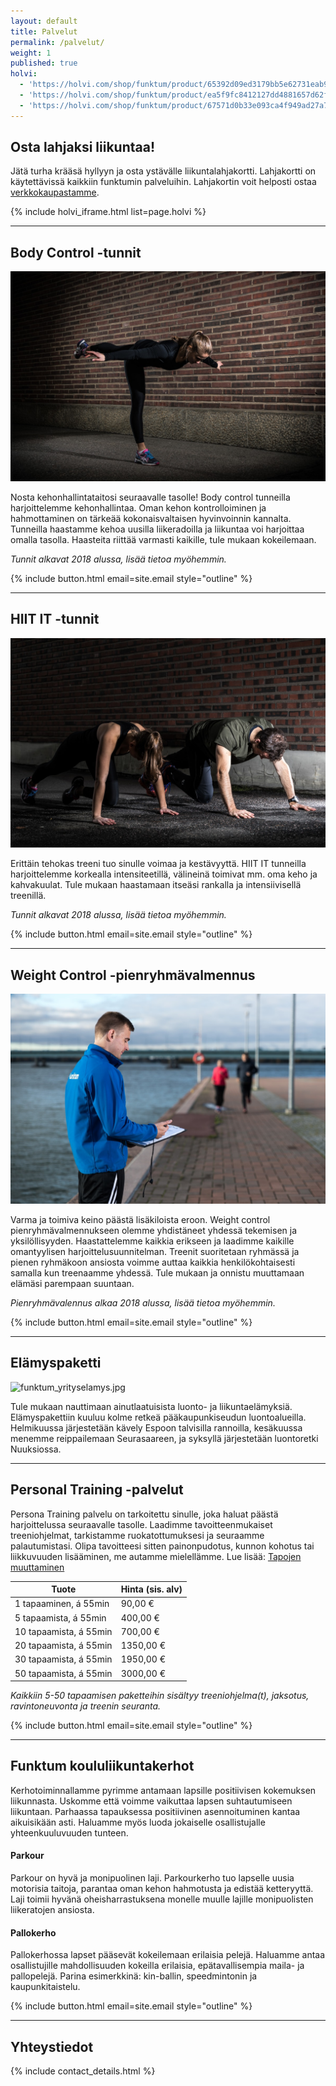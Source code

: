 ```yaml
---
layout: default
title: Palvelut
permalink: /palvelut/
weight: 1
published: true
holvi:
  - 'https://holvi.com/shop/funktum/product/65392d09ed3179bb5e62731eab980c1a/'
  - 'https://holvi.com/shop/funktum/product/ea5f9fc8412127dd4881657d62fc0afe/'
  - 'https://holvi.com/shop/funktum/product/67571d0b33e093ca4f949ad27a7b89a4/'
---
```


## Osta lahjaksi liikuntaa! 

Jätä turha krääsä hyllyyn ja osta ystävälle liikuntalahjakortti. Lahjakortti on käytettävissä kaikkiin funktumin palveluihin. Lahjakortin voit helposti ostaa [verkkokaupastamme](https://holvi.com/shop/funktum/).

{% include holvi_iframe.html list=page.holvi %}

---

## Body Control -tunnit

![Body Control](/media/body-control.jpg)

Nosta kehonhallintataitosi seuraavalle tasolle! Body control tunneilla harjoittelemme kehonhallintaa. Oman kehon kontrolloiminen ja hahmottaminen on tärkeää kokonaisvaltaisen hyvinvoinnin kannalta. Tunneilla haastamme kehoa uusilla liikeradoilla ja liikuntaa voi harjoittaa omalla tasolla. Haasteita riittää varmasti kaikille, tule mukaan kokeilemaan.

_Tunnit alkavat 2018 alussa, lisää tietoa myöhemmin._

{% include button.html email=site.email style="outline" %}

---

## HIIT IT -tunnit

![HIIT IT](/media/hiit-it.jpg)

Erittäin tehokas treeni tuo sinulle voimaa ja kestävyyttä. HIIT IT tunneilla harjoittelemme korkealla intensiteetillä, välineinä toimivat mm. oma keho ja kahvakuulat. Tule mukaan haastamaan itseäsi rankalla ja intensiivisellä treenillä.

_Tunnit alkavat 2018 alussa, lisää tietoa myöhemmin._

{% include button.html email=site.email style="outline" %}

---

## Weight Control -pienryhmävalmennus

![Weight Control](/media/weight-control.jpg)

Varma ja toimiva keino päästä lisäkiloista eroon. Weight control pienryhmävalmennukseen olemme yhdistäneet yhdessä tekemisen ja yksilöllisyyden. Haastattelemme kaikkia erikseen ja laadimme kaikille omantyylisen harjoittelusuunnitelman. Treenit suoritetaan ryhmässä ja pienen ryhmäkoon ansiosta voimme auttaa kaikkia henkilökohtaisesti samalla kun treenaamme yhdessä. Tule mukaan ja onnistu muuttamaan elämäsi parempaan suuntaan. 

_Pienryhmävalennus alkaa 2018 alussa, lisää tietoa myöhemmin._

{% include button.html email=site.email style="outline" %}

---

## Elämyspaketti

![funktum_yrityselamys.jpg]({{site.baseurl}}/media/funktum_yrityselamys.jpg)

Tule mukaan nauttimaan ainutlaatuisista luonto- ja liikuntaelämyksiä. Elämyspakettiin kuuluu kolme retkeä pääkaupunkiseudun luontoalueilla. Helmikuussa järjestetään kävely Espoon talvisilla rannoilla, kesäkuussa menemme reippailemaan Seurasaareen, ja syksyllä järjestetään luontoretki Nuuksiossa. 

---

## Personal Training -palvelut

Persona Training palvelu on tarkoitettu sinulle, joka haluat päästä harjoittelussa seuraavalle tasolle. Laadimme tavoitteenmukaiset treeniohjelmat, tarkistamme ruokatottumuksesi ja seuraamme palautumistasi. Olipa tavoitteesi sitten painonpudotus, kunnon kohotus tai liikkuvuuden lisääminen, me autamme mielellämme. Lue lisää: [Tapojen muuttaminen](http://www.funktum.fi/blog/2017/06/06/Tapojen-muuttaminen/)

| Tuote                     | Hinta (sis. alv)    |
| ------------------------- | ------------------- |
| 1 tapaaminen, á 55min     | 90,00 €             |
| 5 tapaamista, á 55min     | 400,00 €            |
| 10 tapaamista, á 55min    | 700,00 €            |
| 20 tapaamista, á 55min    | 1350,00 €           |
| 30 tapaamista, á 55min    | 1950,00 €           |
| 50 tapaamista, á 55min    | 3000,00 €           |

_Kaikkiin 5-50 tapaamisen paketteihin sisältyy treeniohjelma(t), jaksotus, ravintoneuvonta ja treenin seuranta._

{% include button.html email=site.email style="outline" %}

---

## Funktum koululiikuntakerhot

Kerhotoiminnallamme pyrimme antamaan lapsille positiivisen kokemuksen liikunnasta. Uskomme että voimme vaikuttaa lapsen suhtautumiseen liikuntaan. Parhaassa tapauksessa positiivinen asennoituminen kantaa aikuisikään asti. Haluamme myös luoda jokaiselle osallistujalle yhteenkuuluvuuden tunteen.

#### Parkour

Parkour on hyvä ja monipuolinen laji. Parkourkerho tuo lapselle uusia motorisia taitoja, parantaa oman kehon hahmotusta ja edistää ketteryyttä. Laji toimii hyvänä oheisharrastuksena monelle muulle lajille monipuolisten liikeratojen ansiosta.

#### Pallokerho

Pallokerhossa lapset pääsevät kokeilemaan erilaisia pelejä. Haluamme antaa osallistujille mahdollisuuden kokeilla erilaisia, epätavallisempia maila- ja pallopelejä. Parina esimerkkinä: kin-ballin, speedmintonin ja kaupunkitaistelu.  

{% include button.html email=site.email style="outline" %}

---

## Yhteystiedot

{% include contact_details.html %}
